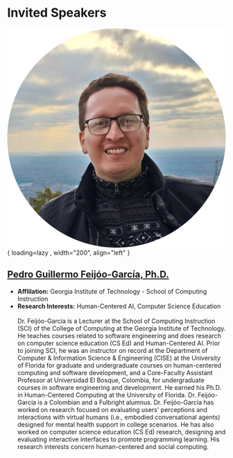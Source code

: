# Invited Speakers

![Chris Cui](assets/pedro.png){ loading=lazy , width="200", align="left" }

## [Pedro Guillermo Feijóo-García, Ph.D.](https://www.pfeijoo.com/)

* **Afflilation:** Georgia Institute of Technology - School of Computing Instruction
* **Research Interests:** Human-Centered AI, Computer Science Education
<br><br>
Dr. Feijóo-García is a Lecturer at the School of Computing Instruction (SCI) of the College of Computing at the Georgia Institute of Technology. He teaches courses related to software engineering and does research on computer science education (CS Ed) and Human-Centered AI. Prior to joining SCI, he was an instructor on record at the Department of Computer & Information Science & Engineering (CISE) at the University of Florida for graduate and undergraduate courses on human-centered computing and software development, and a Core-Faculty Assistant Professor at Universidad El Bosque, Colombia, for undergraduate courses in software engineering and development. He earned his Ph.D. in Human-Centered Computing at the University of Florida. Dr. Feijóo-García is a Colombian and a Fulbright alumnus. Dr. Feijóo-García has worked on research focused on evaluating users' perceptions and interactions with virtual humans (i.e., embodied conversational agents) designed for mental health support in college scenarios. He has also worked on computer science education (CS Ed) research, designing and evaluating interactive interfaces to promote programming learning. His research interests concern human-centered and social computing.
